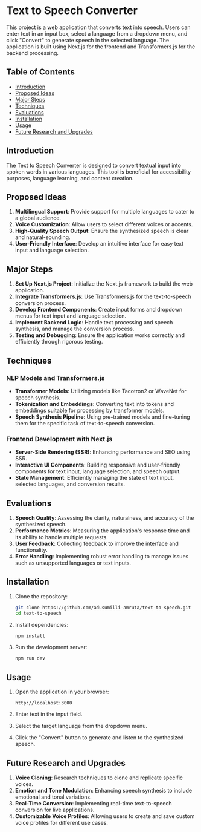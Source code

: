 
# Text to Speech Converter


This project is a web application that converts text into speech. Users can enter text in an input box, select a language from a dropdown menu, and click "Convert" to generate speech in the selected language. The application is built using Next.js for the frontend and Transformers.js for the backend processing.

## Table of Contents

- [Introduction](#introduction)
- [Proposed Ideas](#proposed-ideas)
- [Major Steps](#major-steps)
- [Techniques](#techniques)
- [Evaluations](#evaluations)
- [Installation](#installation)
- [Usage](#usage)
- [Future Research and Upgrades](#future-research-and-upgrades)

## Introduction

The Text to Speech Converter is designed to convert textual input into spoken words in various languages. This tool is beneficial for accessibility purposes, language learning, and content creation.

## Proposed Ideas

1. **Multilingual Support**: Provide support for multiple languages to cater to a global audience.
2. **Voice Customization**: Allow users to select different voices or accents.
3. **High-Quality Speech Output**: Ensure the synthesized speech is clear and natural-sounding.
4. **User-Friendly Interface**: Develop an intuitive interface for easy text input and language selection.

## Major Steps

1. **Set Up Next.js Project**: Initialize the Next.js framework to build the web application.
2. **Integrate Transformers.js**: Use Transformers.js for the text-to-speech conversion process.
3. **Develop Frontend Components**: Create input forms and dropdown menus for text input and language selection.
4. **Implement Backend Logic**: Handle text processing and speech synthesis, and manage the conversion process.
5. **Testing and Debugging**: Ensure the application works correctly and efficiently through rigorous testing.

## Techniques

### NLP Models and Transformers.js

- **Transformer Models**: Utilizing models like Tacotron2 or WaveNet for speech synthesis.
- **Tokenization and Embeddings**: Converting text into tokens and embeddings suitable for processing by transformer models.
- **Speech Synthesis Pipeline**: Using pre-trained models and fine-tuning them for the specific task of text-to-speech conversion.

### Frontend Development with Next.js

- **Server-Side Rendering (SSR)**: Enhancing performance and SEO using SSR.
- **Interactive UI Components**: Building responsive and user-friendly components for text input, language selection, and speech output.
- **State Management**: Efficiently managing the state of text input, selected languages, and conversion results.

## Evaluations

1. **Speech Quality**: Assessing the clarity, naturalness, and accuracy of the synthesized speech.
2. **Performance Metrics**: Measuring the application's response time and its ability to handle multiple requests.
3. **User Feedback**: Collecting feedback to improve the interface and functionality.
4. **Error Handling**: Implementing robust error handling to manage issues such as unsupported languages or text inputs.

## Installation

1. Clone the repository:
   ```bash
   git clone https://github.com/adusumilli-amruta/text-to-speech.git
   cd text-to-speech
   ```

2. Install dependencies:
   ```bash
   npm install
   ```

3. Run the development server:
   ```bash
   npm run dev
   ```

## Usage

1. Open the application in your browser:
   ```plaintext
   http://localhost:3000
   ```

2. Enter text in the input field.

3. Select the target language from the dropdown menu.

4. Click the "Convert" button to generate and listen to the synthesized speech.

## Future Research and Upgrades

1. **Voice Cloning**: Research techniques to clone and replicate specific voices.
2. **Emotion and Tone Modulation**: Enhancing speech synthesis to include emotional and tonal variations.
3. **Real-Time Conversion**: Implementing real-time text-to-speech conversion for live applications.
4. **Customizable Voice Profiles**: Allowing users to create and save custom voice profiles for different use cases.

